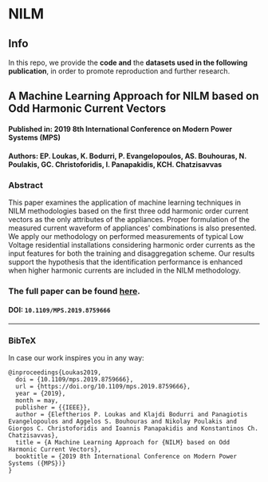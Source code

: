 # NILM

## Info
In this repo, we provide the **code and** the **datasets used in the following publication**, in order to promote reproduction and further research.

## A Machine Learning Approach for NILM based on Odd Harmonic Current Vectors
#### Published in: 2019 8th International Conference on Modern Power Systems (MPS)
#### Authors: EP. Loukas, K. Bodurri, P. Evangelopoulos, AS. Bouhouras, N. Poulakis, GC. Christoforidis, I. Panapakidis, KCH. Chatzisavvas

### Abstract
This paper examines the application of machine learning techniques in NILM methodologies based on the first three odd harmonic order current vectors as the only attributes of the appliances. Proper formulation of the measured current waveform of appliances' combinations is also presented. We apply our methodology on performed measurements of typical Low Voltage residential installations considering harmonic order currents as the input features for both the training and disaggregation scheme. Our results support the hypothesis that the identification performance is enhanced when higher harmonic currents are included in the NILM methodology.

### The full paper can be found [here](https://ieeexplore.ieee.org/abstract/document/8759666).

#### DOI: `10.1109/MPS.2019.8759666`

---

### BibTeX
In case our work inspires you in any way:
```
@inproceedings{Loukas2019,
  doi = {10.1109/mps.2019.8759666},
  url = {https://doi.org/10.1109/mps.2019.8759666},
  year = {2019},
  month = may,
  publisher = {{IEEE}},
  author = {Eleftherios P. Loukas and Klajdi Bodurri and Panagiotis Evangelopoulos and Aggelos S. Bouhouras and Nikolay Poulakis and Giorgos C. Christoforidis and Ioannis Panapakidis and Konstantinos Ch. Chatzisavvas},
  title = {A Machine Learning Approach for {NILM} based on Odd Harmonic Current Vectors},
  booktitle = {2019 8th International Conference on Modern Power Systems ({MPS})}
}
```
